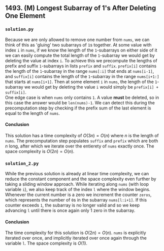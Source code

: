 ## 1493. (M) Longest Subarray of 1's After Deleting One Element

### `solution.py`
Because we are only allowed to remove one number from `nums`, we can think of this as 'gluing' two subarrays of `1`s together. At some value with index `i` in `nums`, if we know the length of the `1`-subarrays on either side of it we can easily compute the total length of the `1`-subarray we would get by deleting the value at index `i`. To achieve this we precompute the lengths of prefix and suffix `1`-subarrays in lists `prefix` and `suffix`. `prefix[i]` contains the length of the `1`-subarray in the range `nums[:i]` that ends at `nums[i-1]`, and `suffix[i]` contains the length of the `1`-subarray in the range `nums[i+1:]` that starts at `nums[i+1]`. Then at some element `i` in `nums`, the length of the `1`-subarray we would get by deleting the value `i` would simply be `prefix[i] + suffix[i]`.  
One edge case is when `nums` only contains `1`. A value **must** be deleted, so in this case the answer would be `len(nums)-1`. We can detect this during the precomputation step by checking if the prefix sum of the last element is equal to the length of `nums`.  

#### Conclusion
This solution has a time complexity of $O(3n) = O(n)$ where $n$ is the length of `nums`. The precomputation step populates `suffix` and `prefix` which are both $n$ long, after which we iterate over the entierety of `nums` exactly once. The space complexity is $O(2n) = O(n)$.  
  

### `solution_2.py`
While the previous solution is already at linear time complexity, we can reduce the constant component and the space complexity even further by taking a sliding window approach. While iterating along `nums` (with loop variable `i`), we also keep track of the index `l` where the window begins. Whenever the current number is a zero we increment the counter `zeros`, which represents the number of `0`s in the subarray `nums[l:i+1]`. If this counter exceeds `1`, the subarray is no longer valid and so we keep advancing `l` until there is once again only 1 zero in the subarray.  

#### Conclusion
The time complexity for this solution is $O(2n) = O(n)$. `nums` is explicitly iterated over once, and implicitly iterated over once again through the variable `l`. The space complexity is $O(1)$.  
  